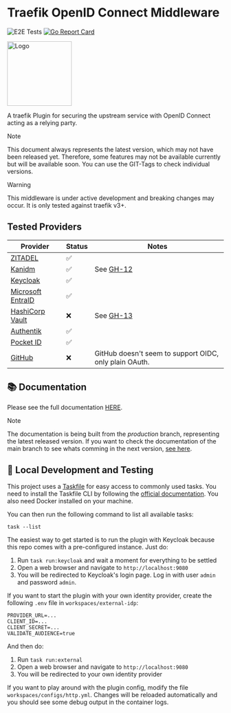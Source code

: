 # Traefik OpenID Connect Middleware

![E2E Tests](https://img.shields.io/github/actions/workflow/status/sevensolutions/traefik-oidc-auth/.github%2Fworkflows%2Fe2e-tests.yml?logo=github&label=E2E%20Tests&color=green)
[![Go Report Card](https://goreportcard.com/badge/github.com/sevensolutions/traefik-oidc-auth)](https://goreportcard.com/report/github.com/sevensolutions/traefik-oidc-auth)

<p align="left" style="text-align:left;">
  <a href="https://github.com/sevensolutions/traefik-oidc-auth">
    <img alt="Logo" src=".assets/icon.png" width="150" />
  </a>
</p>

A traefik Plugin for securing the upstream service with OpenID Connect acting as a relying party.

> [!NOTE]
> This document always represents the latest version, which may not have been released yet.
> Therefore, some features may not be available currently but will be available soon.
> You can use the GIT-Tags to check individual versions.

> [!WARNING]
> This middleware is under active development and breaking changes may occur.
> It is only tested against traefik v3+.

## Tested Providers

| Provider | Status | Notes |
|---|---|---|
| [ZITADEL](https://zitadel.com/) | ✅ | |
| [Kanidm](https://github.com/kanidm/kanidm) | ✅ | See [GH-12](https://github.com/sevensolutions/traefik-oidc-auth/issues/12) |
| [Keycloak](https://github.com/keycloak/keycloak) | ✅ | |
| [Microsoft EntraID](https://learn.microsoft.com/de-de/entra/identity/) | ✅ | |
| [HashiCorp Vault](https://www.vaultproject.io/) | ❌ | See [GH-13](https://github.com/sevensolutions/traefik-oidc-auth/issues/13) |
| [Authentik](https://goauthentik.io/) | ✅ | |
| [Pocket ID](https://github.com/stonith404/pocket-id) | ✅ | |
| [GitHub](https://github.com) | ❌ | GitHub doesn't seem to support OIDC, only plain OAuth. |

## 📚 Documentation

Please see the full documentation [HERE](https://traefik-oidc-auth.sevensolutions.cc/).

> [!NOTE]
> The documentation is being built from the *production* branch, representing the latest released version.
> If you want to check the documentation of the main branch to see whats comming in the next version, [see here](https://main.traefik-oidc-auth.pages.dev/).

## 🧪 Local Development and Testing

This project uses a [Taskfile](https://taskfile.dev/) for easy access to commonly used tasks. You need to install the Taskfile CLI by following the [official documentation](https://taskfile.dev/installation/). You also need Docker installed on your machine.

You can then run the following command to list all available tasks:

```
task --list
```

The easiest way to get started is to run the plugin with Keycloak because this repo comes with a pre-configured instance.
Just do:

1. Run `task run:keycloak` and wait a moment for everything to be settled
2. Open a web browser and navigate to `http://localhost:9080`
3. You will be redirected to Keycloak's login page. Log in with user `admin` and password `admin`.


If you want to start the plugin with your own identity provider, create the following `.env` file in `workspaces/external-idp`:

```
PROVIDER_URL=...
CLIENT_ID=...
CLIENT_SECRET=...
VALIDATE_AUDIENCE=true
```

And then do:
1. Run `task run:external`
2. Open a web browser and navigate to `http://localhost:9080`
3. You will be redirected to your own identity provider

If you want to play around with the plugin config, modify the file `workspaces/configs/http.yml`.
Changes will be reloaded automatically and you should see some debug output in the container logs.
